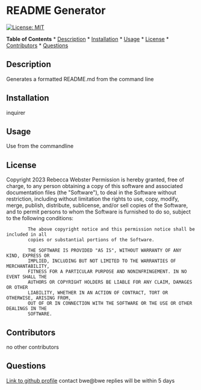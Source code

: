 # README Generator
[![License: MIT](https://img.shields.io/badge/License-MIT-yellow.svg)](https://opensource.org/licenses/MIT)
  
**Table of Contents**
     * [Description](#description) 
     * [Installation](#installation)
     * [Usage](#usage)
     * [License](#license)
     * [Contributors](#contributors)
     * [Questions](#questions)

## Description 
Generates a formatted README.md from the command line
## Installation
inquirer
## Usage
Use from the commandline
## License
Copyright 2023 Rebecca Webster
Permission is hereby granted, free of charge, to any person obtaining a copy of
            this software and associated documentation files (the "Software"), to deal in
            the Software without restriction, including without limitation the rights to
            use, copy, modify, merge, publish, distribute, sublicense, and/or sell copies
            of the Software, and to permit persons to whom the Software is furnished to do
            so, subject to the following conditions:
            
            The above copyright notice and this permission notice shall be included in all
            copies or substantial portions of the Software.
            
            THE SOFTWARE IS PROVIDED "AS IS", WITHOUT WARRANTY OF ANY KIND, EXPRESS OR
            IMPLIED, INCLUDING BUT NOT LIMITED TO THE WARRANTIES OF MERCHANTABILITY,
            FITNESS FOR A PARTICULAR PURPOSE AND NONINFRINGEMENT. IN NO EVENT SHALL THE
            AUTHORS OR COPYRIGHT HOLDERS BE LIABLE FOR ANY CLAIM, DAMAGES OR OTHER
            LIABILITY, WHETHER IN AN ACTION OF CONTRACT, TORT OR OTHERWISE, ARISING FROM,
            OUT OF OR IN CONNECTION WITH THE SOFTWARE OR THE USE OR OTHER DEALINGS IN THE
            SOFTWARE. 
## Contributors
no other contributors
## Questions
[Link to github profile](https://github.com/bweb85)
contact bwe@bwe replies will be within 5 days
  